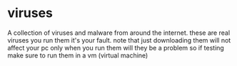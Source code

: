 # viruses
A collection of viruses and malware from around the internet.
these are real viruses you run them it's your fault.
note that just downloading them will not affect your pc only when you run them will they be a problem so 
if testing make sure to run them in a  vm (virtual machine) 
